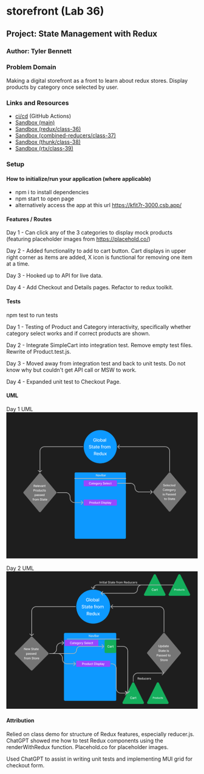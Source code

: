 # storefront (Lab 36)

## Project: State Management with Redux

### Author: Tyler Bennett

### Problem Domain  

Making a digital storefront as a front to learn about redux stores. Display products by category once selected by user.

### Links and Resources

- [ci/cd](https://github.com/tyler-bennett52/storefront/actions) (GitHub Actions)
- [Sandbox (main)](https://kfit7r-3000.csb.app/)
- [Sandbox (redux/class-36)](https://ox6hgc-3000.csb.app/)
- [Sandbox (combined-reducers/class-37)](https://y50g6c-3000.csb.app/)
- [Sandbox (thunk/class-38)](https://4oisv4-3000.csb.app/)
- [Sandbox (rtx/class-39)](https://ijqrez-3000.csb.app/)

### Setup

#### How to initialize/run your application (where applicable)

- npm i to install dependencies
- npm start to open page
- alternatively access the app at this url <https://kfit7r-3000.csb.app/>

#### Features / Routes

Day 1 - Can click any of the 3 categories to display mock products (featuring placeholder images from https://placehold.co/)

Day 2 - Added functionality to add to cart button. Cart displays in upper right corner as items are added, X icon is functional for removing one item at a time.

Day 3 - Hooked up to API for live data.

Day 4 - Add Checkout and Details pages. Refactor to redux toolkit.

#### Tests

npm test to run tests

Day 1 - Testing of Product and Category interactivity, specifically whether category select works and if correct products are shown.

Day 2 - Integrate SimpleCart into integration test. Remove empty test files. Rewrite of Product.test.js.

Day 3 - Moved away from integration test and back to unit tests. Do not know why but couldn't get API call or MSW to work.

Day 4 - Expanded unit test to Checkout Page.

#### UML

Day 1 UML
![Lab-36 UML](./public/Lab-36-UML.png)

Day 2 UML
![Lab-37 UML](./public/Lab-37-UML.png)

#### Attribution

Relied on class demo for structure of Redux features, especially reducer.js. ChatGPT showed me how to test Redux components using the renderWithRedux function. Placehold.co for placeholder images.

Used ChatGPT to assist in writing unit tests and implementing MUI grid for checkout form.
